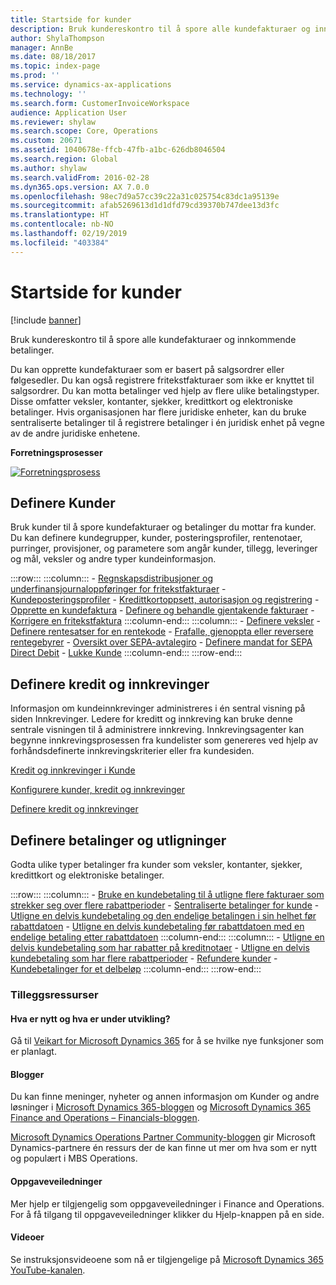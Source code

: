 ```yaml
---
title: Startside for kunder
description: Bruk kundereskontro til å spore alle kundefakturaer og innkommende betalinger.
author: ShylaThompson
manager: AnnBe
ms.date: 08/18/2017
ms.topic: index-page
ms.prod: ''
ms.service: dynamics-ax-applications
ms.technology: ''
ms.search.form: CustomerInvoiceWorkspace
audience: Application User
ms.reviewer: shylaw
ms.search.scope: Core, Operations
ms.custom: 20671
ms.assetid: 1040678e-ffcb-47fb-a1bc-626db8046504
ms.search.region: Global
ms.author: shylaw
ms.search.validFrom: 2016-02-28
ms.dyn365.ops.version: AX 7.0.0
ms.openlocfilehash: 98ec7d9a57cc39c22a31c025754c83dc1a95139e
ms.sourcegitcommit: afab5269613d1d1dfd79cd39370b747dee13d3fc
ms.translationtype: HT
ms.contentlocale: nb-NO
ms.lasthandoff: 02/19/2019
ms.locfileid: "403384"
---
```

# <a name="accounts-receivable-home-page"></a>Startside for kunder

[!include [banner](../includes/banner.md)]

Bruk kundereskontro til å spore alle kundefakturaer og innkommende betalinger. 

Du kan opprette kundefakturaer som er basert på salgsordrer eller følgesedler. Du kan også registrere fritekstfakturaer som ikke er knyttet til salgsordrer. Du kan motta betalinger ved hjelp av flere ulike betalingstyper. Disse omfatter veksler, kontanter, sjekker, kredittkort og elektroniske betalinger. Hvis organisasjonen har flere juridiske enheter, kan du bruke sentraliserte betalinger til å registrere betalinger i én juridisk enhet på vegne av de andre juridiske enhetene.


**Forretningsprosesser**

[![Forretningsprosess](./media/AR-process.PNG)](./media/AR-process.PNG)

## <a name="set-up-accounts-receivable"></a>Definere Kunder

Bruk kunder til å spore kundefakturaer og betalinger du mottar fra kunder. Du kan definere kundegrupper, kunder, posteringsprofiler, rentenotaer, purringer, provisjoner, og parametere som angår kunder, tillegg, leveringer og mål, veksler og andre typer kundeinformasjon. 

:::row:::
    :::column:::
        - [Regnskapsdistribusjoner og underfinansjournaloppføringer for fritekstfakturaer](accounting-distributions-subledger-journal-entries-free-text-invoices.md)
        - [Kundeposteringsprofiler](customer-posting-profiles.md)
        - [Kredittkortoppsett, autorisasjon og registrering](credit-card-authorizations.md)
        - [Opprette en kundefaktura](configure-customer-invoices.md)
        - [Definere og behandle gjentakende fakturaer](set-up-process-recurring-invoices.md)
        - [Korrigere en fritekstfaktura](correct-free-text-invoice.md)
    :::column-end:::
    :::column:::
        - [Definere veksler](set-up-bills-exchange.md)
        - [Definere rentesatser for en rentekode](set-up-interest-rates-interest-code.md)
        - [Frafalle, gjenoppta eller reversere rentegebyrer](waive-reinstate-reverse-interest-fees.md)
        - [Oversikt over SEPA-avtalegiro](sepa-direct-debit-overview.md)
        - [Definere mandat for SEPA Direct Debit](sepa-direct-debit-mandate.md)
        - [Lukke Kunde](close-accounts-receivable.md)
    :::column-end:::
:::row-end:::


## <a name="set-up-credit-and-collections"></a>Definere kredit og innkrevinger

Informasjon om kundeinnkrevinger administreres i én sentral visning på siden Innkrevinger. Ledere for kreditt og innkreving kan bruke denne sentrale visningen til å administrere innkreving. Innkrevingsagenter kan begynne innkrevingsprosessen fra kundelister som genereres ved hjelp av forhåndsdefinerte innkrevingskriterier eller fra kundesiden.

[Kredit og innkrevinger i Kunde](collections-credit-accounts-receivable.md)

[Konfigurere kunder, kredit og innkrevinger](accounts-receivables-set-up-overview.md)

[Definere kredit og innkrevinger](set-up-collections.md)

## <a name="set-up-payments-and-settlements"></a>Definere betalinger og utligninger

Godta ulike typer betalinger fra kunder som veksler, kontanter, sjekker, kredittkort og elektroniske betalinger. 

:::row:::
    :::column:::
        - [Bruke en kundebetaling til å utligne flere fakturaer som strekker seg over flere rabattperioder](customer-payment-settle-multiple-invoices-multiple-discount-periods.md)
        - [Sentraliserte betalinger for kunde](centralized-payments-accounts-receivable.md)
        - [Utligne en delvis kundebetaling og den endelige betalingen i sin helhet før rabattdatoen](../accounts-payable/settle-partial-customer-payment-or-final-payment-before-discount.md)
        - [Utligne en delvis kundebetaling før rabattdatoen med en endelige betaling etter rabattdatoen](settle-partial-customer-payment-before-discount-or-final-payment-after.md)
    :::column-end:::
    :::column:::
        - [Utligne en delvis kundebetaling som har rabatter på kreditnotaer](settle-partial-customer-payment-discounts-credit-notes.md)
        - [Utligne en delvis kundebetaling som har flere rabattperioder](settle-partial-customer-payment-multiple-discount-periods.md)
        - [Refundere kunder](reimburse-customers.md)
        - [Kundebetalinger for et delbeløp](customer-payments-partial-amount.md)
    :::column-end:::
:::row-end:::


### <a name="additional-resources"></a>Tilleggsressurser

#### <a name="whats-new-and-in-development"></a>Hva er nytt og hva er under utvikling?

Gå til [Veikart for Microsoft Dynamics 365](https://go.microsoft.com/fwlink/?linkid=2010158) for å se hvilke nye funksjoner som er planlagt. 

#### <a name="blogs"></a>Blogger

Du kan finne meninger, nyheter og annen informasjon om Kunder og andre løsninger i [Microsoft Dynamics 365-bloggen](https://community.dynamics.com/b/msftdynamicsblog?c=Enterprise) og [Microsoft Dynamics 365 Finance and Operations – Financials-bloggen](https://community.dynamics.com/365/financeandoperations/b/financials).

[Microsoft Dynamics Operations Partner Community-bloggen](https://community.dynamics.com/partner/b/operationspartnercommunityblog) gir Microsoft Dynamics-partnere én ressurs der de kan finne ut mer om hva som er nytt og populært i MBS Operations.

#### <a name="task-guides"></a>Oppgaveveiledninger
Mer hjelp er tilgjengelig som oppgaveveiledninger i Finance and Operations. For å få tilgang til oppgaveveiledninger klikker du Hjelp-knappen på en side.

#### <a name="videos"></a>Videoer

Se instruksjonsvideoene som nå er tilgjengelige på [Microsoft Dynamics 365 YouTube-kanalen](https://www.youtube.com/channel/UCJGCg4rB3QSs8y_1FquelBQ).







